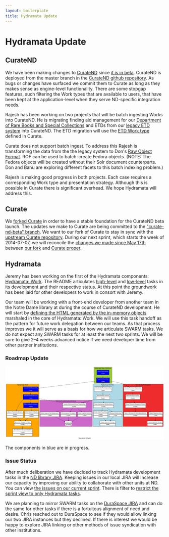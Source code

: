 ```yaml
---
layout: boilerplate
title: Hydramata Update
---
```

# Hydramata Update

## CurateND

We have been making changes to [CurateND][1] since [it is in beta][2]. CurateND is deployed from the master branch in the [CurateND github repository][3]. As bugs or changes have surfaced we commit them to Curate as long as they makes sense as engine-level functionality. There are some stopgap features, such filtering the Work types that are available to users, that have been kept at the application-level when they serve ND-specific integration needs.

Rajesh has been working on two projects that will be batch ingesting Works into CurateND. He is migrating finding aid management for our [Department of Rare Books and Special Collections][4] and ETDs from our [legacy ETD system][5] into CurateND. The ETD migration will use the [ETD Work type][6] defined in Curate.

Curate does not support batch ingest. To address this Rajesh is transforming the data from the the legacy system to Don's [Raw Object Format][7]. ROF can be used to batch-create Fedora objects. (NOTE: The Fedora objects will be created without their Solr document counterparts. Don and Banu are exploring different facets to this batch indexing problem.)

Rajesh is making good progress in both projects. Each case requires a corresponding Work type and presentation strategy. Although this is possible in Curate there is significant overhead. We hope Hydramata will address this.

## Curate

We [forked Curate][8] in order to have a stable foundation for the CurateND beta launch. The updates we make to Curate are being committed to the ["curate-nd-beta" branch][9]. We want to our fork of Curate to stay in sync with the [upstream Curate repository][10]. During our next sprint, which starts the week of 2014-07-07, we will reconcile the [changes we made since May 17th][11] between [our fork][8] and [Curate proper][10].

## Hydramata

Jeremy has been working on the first of the Hydramata components: [Hydramata::Work][12]. The README articulates [high-level][13] and [low-level][14] tasks in its development and their respective status. At this point the groundwork has been laid for other developers to work in consort with Jeremy.

Our team will be working with a front-end developer from another team in the Notre Dame library at during the course of CurateND development. He will start by [defining the HTML  generated by the in-memory objects][15] marshaled in the core of Hydramata::Work. We will use this task handoff as the pattern for future work delegation between our teams. As that process improves we it will serve as a basis for how we articulate SWARM tasks. We do not expect any SWARM tasks for at least the next two sprints. We will be sure to give 2–4 weeks advanced notice if we need developer time from other partner institutions.

### Roadmap Update

[![Hydramata Roadmap][16]][17]

The components in blue are in progress.

### Issue Status

After much deliberation we have decided to track Hydramata development tasks in the [ND library JIRA][18]. Keeping issues in our local JIRA will increase our capacity by improving our ability to collaborate with other units at ND. You can view [the issues on our current sprint][19]. There is filter to [restrict the sprint view to only Hydramata tasks][20].

We are planning to mirror SWARM tasks on the [DuraSpace JIRA][21] and can do the same for other tasks if there is a fortuitous alignment of need and desire. Chris reached out to DuraSpace to see if they would allow linking our two JIRA instances but they declined. If there is interest we would be happy to explore JIRA linking or other methods of issue syndication with other institutions.


[1]: https://curate.nd.edu/
[2]: https://curate.nd.edu/beta
[3]: https://github.com/ndlib/curate_nd
[4]: http://rarebooks.library.nd.edu/
[5]: http://etd.nd.edu/
[6]: https://github.com/projecthydra-labs/curate/blob/develop/app/repository_models/etd.rb
[7]: https://github.com/ndlib/rof
[8]: https://github.com/ndlib/curate/
[9]: https://github.com/ndlib/curate/tree/curate-nd-beta
[10]: https://github.com/projecthydra-labs/curate/
[11]: https://github.com/ndlib/curate/compare/d6ff5f46ee6342a22ccbe2e3843160af2ba7bd21...5d2edc5d2d65115c97a719107d19cac8df123ac3
[12]: https://github.com/jeremyf/hydramata-work
[13]: https://github.com/jeremyf/hydramata-work#top-level-features
[14]: https://github.com/jeremyf/hydramata-work#low-level-tasks
[15]: https://github.com/jeremyf/hydramata-work#prototypical-story
[16]: /images/hydramata-refactor-tasks-sprint-1-t.jpg
[17]: /images/hydramata-refactor-tasks-sprint-1.png
[18]: https://jira.library.nd.edu/
[19]: https://jira.library.nd.edu/secure/RapidBoard.jspa?rapidView=55
[20]: https://jira.library.nd.edu/secure/RapidBoard.jspa?rapidView=55&view=planning&quickFilter=139
[21]: https://jira.duraspace.org/secure/RapidBoard.jspa?rapidView=16&view=planning
